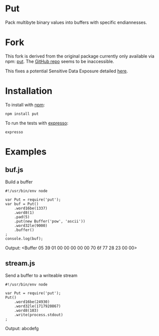 Put
===

Pack multibyte binary values into buffers with specific endiannesses.

Fork
============

This fork is derived from the original package currently only available via npm: [put](https://www.npmjs.com/package/put).
The [GitHub repo](https://github.com/substack/node-put) seems to be inaccessible.

This fixes a potential Sensitive Data Exposure detailed [here](https://github.com/advisories/GHSA-v6gv-fg46-h89j).

Installation
============

To install with [npm](http://github.com/isaacs/npm):
 
    npm install put

To run the tests with [expresso](http://github.com/visionmedia/expresso):

    expresso

Examples
========

buf.js
------

Build a buffer

    #!/usr/bin/env node

    var Put = require('put');
    var buf = Put()
        .word16be(1337)
        .word8(1)
        .pad(5)
        .put(new Buffer('pow', 'ascii'))
        .word32le(9000)
        .buffer()
    ;
    console.log(buf);

Output:
    <Buffer 05 39 01 00 00 00 00 00 70 6f 77 28 23 00 00>

stream.js
---------

Send a buffer to a writeable stream

    #!/usr/bin/env node

    var Put = require('put');
    Put()
        .word16be(24930)
        .word32le(1717920867)
        .word8(103)
        .write(process.stdout)
    ;

Output:
    abcdefg
